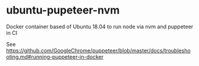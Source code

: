 # ubuntu-pupeteer-nvm

Docker container based of Ubuntu 18.04 to run node via nvm and puppeteer in CI

See https://github.com/GoogleChrome/puppeteer/blob/master/docs/troubleshooting.md#running-puppeteer-in-docker
